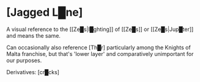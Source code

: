 # **[Jagged L█ne]**

A visual reference to the [[Ze█s|l█ghting]] of [[Ze█s]] or [[Ze█s|Jup█ter]] and means the same.

Can occasionally also reference [Th█r] particularly among the Knights of Malta franchise, but that's 'lower layer' and comparatively unimportant for our purposes.

Derivatives: [cr█cks]